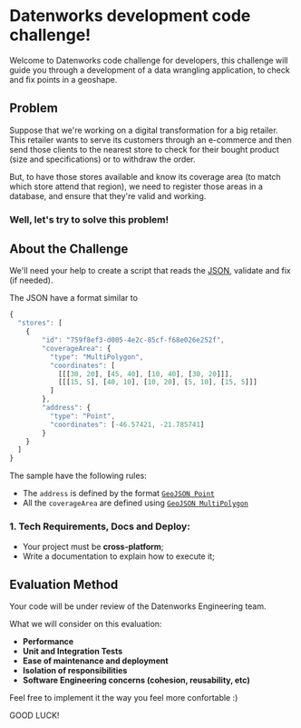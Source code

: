 # Datenworks development code challenge!

Welcome to Datenworks code challenge for developers, this challenge will guide you through a development of a data wrangling application, to check and fix points in a geoshape.

## Problem

Suppose that we're working on a digital transformation for a big retailer. This retailer wants to serve its customers through an e-commerce and then send those clients to the nearest store to check for their bought product (size and specifications) or to withdraw the order.

But, to have those stores available and know its coverage area (to match which store attend that region), we need to register those areas in a database, and ensure that they're valid and working.

### Well, let's try to solve this problem!

## About the Challenge

We'll need your help to create a script that reads the [JSON](files/samples.json), validate and fix (if needed).

The JSON have a format similar to

```javascript
{
  "stores": [ 
    {
        "id": "759f8ef3-d005-4e2c-85cf-f68e026e252f", 
        "coverageArea": { 
          "type": "MultiPolygon", 
          "coordinates": [
            [[[30, 20], [45, 40], [10, 40], [30, 20]]], 
            [[[15, 5], [40, 10], [10, 20], [5, 10], [15, 5]]]
          ]
        },
        "address": { 
          "type": "Point",
          "coordinates": [-46.57421, -21.785741]
        }
    }
  ]
}
```

The sample have the following rules:

- The `address` is defined by the format [`GeoJSON Point`](https://en.wikipedia.org/wiki/GeoJSON)
- All the  `coverageArea` are defined using [`GeoJSON MultiPolygon`](https://en.wikipedia.org/wiki/GeoJSON) 

### 1. Tech Requirements, Docs and Deploy:

* Your project must be **cross-platform**;
* Write a documentation to explain how to execute it;

## Evaluation Method

Your code will be under review of the Datenworks Engineering team.

What we will consider on this evaluation:
- **Performance**
- **Unit and Integration Tests**
- **Ease of maintenance and deployment**
- **Isolation of responsibilities**
- **Software Engineering concerns (cohesion, reusability, etc)**

Feel free to implement it the way you feel more confortable :)

GOOD LUCK!
